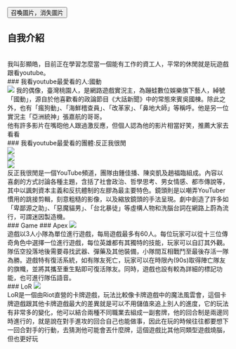 <script src="/jquery/jquery-1.11.1.min.js"></script>
<script src="https://ajax.googleapis.com/ajax/libs/jquery/2.1.4/jquery.min.js"></script>
<script type="text/javascript">
$(document).ready(function(){
  $("img").fade();
  $("#fade-in-out").click(function(){
    $("img").fadeToggle(3000);
	  });
});
</script>
<button id="fade-in-out">召喚圖片，消失圖片</button> 
<br>
## 自我介紹
<br>
我叫彭顯皓，目前正在學習怎麼當一個能有工作的資工人，平常的休閒就是玩遊戲跟看youtube。
<br>
### 我看youtube最愛看的人:國動
<br>
<img src="https://i.imgur.com/D3zmG9m.jpg">
我的偶像，臺灣桃園人，是網路遊戲實況主，為蹦蛙數位娛樂旗下藝人，綽號「國動」，源自於他喜歡看的政論節目《大話新聞》中的常態來賓吳國棟。除此之外，也有「瘋狗動」、「海鮮稽查員」、「改革家」、「鼻地大師」等稱呼。他是另一位實況主「亞洲統神」張嘉航的哥哥。
<br>
他有許多影片在嘴砲他人跟過激反應，但個人認為他的影片相當好笑，推薦大家去看看
<br>
### 我看youtube最愛看的團體:反正我很閒
<br>
<img src="https://i.imgur.com/RE5xc6A.jpg">
<br>	
<img src="https://i.imgur.com/S5F3ADb.jpg">
<br>
<img src="https://i.imgur.com/kFoFCNP.jpg">
<br>	
反正我很閒是一個YouTube頻道，團隊由鍾佳播、陳奕凱及趙福臨組成。內容以喜劇的方式討論各種主題，含括了社會政治、哲學思考、男女情感、都市傳說等，其中以諷刺資本主義和反抗體制的左膠為最主要特色。鏡頭則是以嘲弄YouTuber慣用的跳接剪輯，刻意粗糙的影像，以及縮放鏡頭的手法呈現。劇中創造了許多如「卑鄙源之助」、「惡魔貓男」、「台北暴徒」等虛構人物和洗腦台詞在網路上蔚為流行，可謂迷因製造機。
<br>
### Game
### Apex
<img src="https://i.imgur.com/W2yqfPi.jpg">
<br>
遊戲以3人小隊為單位進行遊戲，每局遊戲最多有60人。每位玩家可以從十三位傳奇角色中選擇一位進行遊戲，每位英雄都有其獨特的技能，玩家可以自訂其外觀。隊伍空投落地後需要尋找武器、彈藥及其他裝備，小隊間互相戰鬥至最後存活一隊為勝。遊戲特有復活系統，如有隊友死亡，玩家可以在時限內(90s)取得陣亡隊友的旗幟，並將其攜至重生點即可復活隊友。同時，遊戲也設有較為詳細的標記功能，也可進行隊伍語音。
<br>
### LoR
<img src="https://i.imgur.com/0lOJPEc.jpg">
<br>
LoR是一個由Riot直營的卡牌遊戲，玩法比較像卡牌遊戲中的魔法風雲會，這個卡牌遊戲跟其他卡牌遊戲最大的差異就是可以不用儲值來追上別人的進度，它的玩法有非常多的變化，他可以結合兩種不同職業去組成一副套牌，他的回合制是兩邊同時進行的，就是說在對手進攻的回合自己也能做事，因此在玩的時候往往都要想下一回合對手的行動，去猜測他可能會丟什麼牌，這個遊戲比其他同類型遊戲燒腦，但也更好玩

